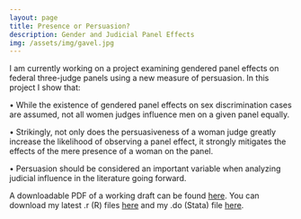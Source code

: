 ```yaml
---
layout: page
title: Presence or Persuasion?
description: Gender and Judicial Panel Effects
img: /assets/img/gavel.jpg
---
```


I am currently working on a project examining gendered panel effects on federal three-judge panels using a new measure of persuasion. In this project I show that:

• While the existence of gendered panel effects on sex discrimination cases are assumed, not all women judges influence men on a given panel equally.

• Strikingly, not only does the persuasiveness of a woman judge greatly increase the likelihood of observing a panel effect, it strongly mitigates the effects of the mere presence of a woman on the panel.

• Persuasion should be considered an important variable when analyzing judicial influence in the literature going forward.

A downloadable PDF of a working draft can be found <a href="/assets/presence or persuasion.pdf">here</a>. You can download my latest .r (R) files <a href="/assets/panel.r ">here</a> and my .do (Stata) file <a href="/assets/data1.do">here</a>.
